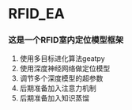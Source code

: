 # RFID_EA
 ### 这是一个RFID室内定位模型框架
1. 使用多目标进化算法geatpy
2. 使用深度神经网络做定位模型
3. 调节多个深度模型的超参数
4. 后期准备加入注意力机制
5. 后期准备加入知识蒸馏